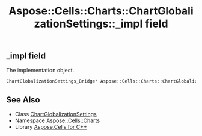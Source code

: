 ﻿---
title: Aspose::Cells::Charts::ChartGlobalizationSettings::_impl field
linktitle: _impl
second_title: Aspose.Cells for C++ API Reference
description: 'Aspose::Cells::Charts::ChartGlobalizationSettings::_impl field. The implementation object in C++.'
type: docs
weight: 1400
url: /cpp/aspose.cells.charts/chartglobalizationsettings/_impl/
---
## _impl field


The implementation object.

```cpp
ChartGlobalizationSettings_Bridge* Aspose::Cells::Charts::ChartGlobalizationSettings::_impl
```

## See Also

* Class [ChartGlobalizationSettings](../)
* Namespace [Aspose::Cells::Charts](../../)
* Library [Aspose.Cells for C++](../../../)
